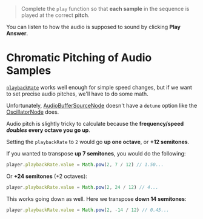 > Complete the `play` function so that **each sample** in the sequence is played at the correct **pitch**.

You can listen to how the audio is supposed to sound by clicking **Play Answer**.

# Chromatic Pitching of Audio Samples

[`playbackRate`](https://developer.mozilla.org/en-US/docs/Web/API/AudioBufferSourceNode/playbackRate) works well enough for simple speed changes, but if we want to set precise audio pitches, we'll have to do some math. 

Unfortunately, [AudioBufferSourceNode](https://developer.mozilla.org/en-US/docs/Web/API/AudioBufferSourceNode) doesn't have a `detune` option like the [OscillatorNode](https://developer.mozilla.org/en-US/docs/Web/API/OscillatorNode/detune) does.

Audio pitch is slightly tricky to calculate because the **frequency/speed _doubles_ every octave you go up**.

Setting the `playbackRate` to `2` would go **up one octave**, or **+12 semitones**. 

If you wanted to transpose **up 7 semitones**, you would do the following:

```js
player.playbackRate.value = Math.pow(2, 7 / 12) // 1.50...
```

Or **+24 semitones** (+2 octaves):

```js
player.playbackRate.value = Math.pow(2, 24 / 12) // 4...
```

This works going down as well. Here we transpose **down 14 semitones**:

```js
player.playbackRate.value = Math.pow(2, -14 / 12) // 0.45...
```
